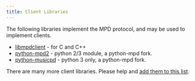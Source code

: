 ```yaml
---
title: Client Libraries
---
```


The following libraries implement the MPD protocol, and may be used to
implement clients.

- [libmpdclient](libmpdclient/) - for C and C++
- [python-mpd2](python-mpd2/) - python 2/3 module, a python-mpd fork.
- [python-musicpd](python-musicpd) - python 3 only, a python-mpd fork.

There are many more client libraries.  Please help and
[add them to this list](https://github.com/MusicPlayerDaemon/website).
